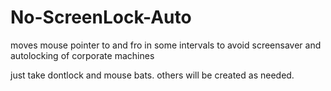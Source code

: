 # No-ScreenLock-Auto
moves mouse pointer to and fro in some intervals to avoid screensaver and autolocking of corporate machines


just take dontlock and mouse bats.
others will be created as needed.

